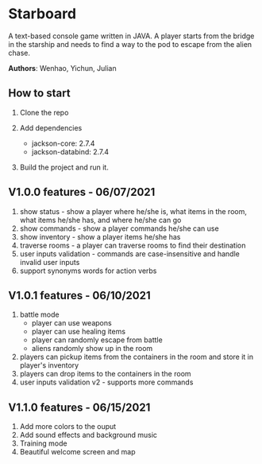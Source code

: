 # Starboard
A text-based console game written in JAVA. 
A player starts from the bridge in the starship and needs to find a way to the pod to escape from the alien chase.   

**Authors**: Wenhao, Yichun, Julian

## How to start
1. Clone the repo
2. Add dependencies
    - jackson-core: 2.7.4
    - jackson-databind: 2.7.4
    
3. Build the project and run it.

## V1.0.0 features - 06/07/2021
1. show status - show a player where he/she is, what items in the room, what items he/she has, and where he/she can go
2. show commands - show a player commands he/she can use
3. show inventory - show a player items he/she has
4. traverse rooms - a player can traverse rooms to find their destination
5. user inputs validation - commands are case-insensitive and handle invalid user inputs
6. support synonyms words for action verbs

## V1.0.1 features - 06/10/2021     
1. battle mode
   - player can use weapons
   - player can use healing items
   - player can randomly escape from battle
   - aliens randomly show up in the room
2. players can pickup items from the containers in the room and store it in player's inventory
3. players can drop items to the containers in the room
4. user inputs validation v2 - supports more commands

## V1.1.0 features - 06/15/2021  
1. Add more colors to the ouput
2. Add sound effects and background music
3. Training mode
4. Beautiful welcome screen and map